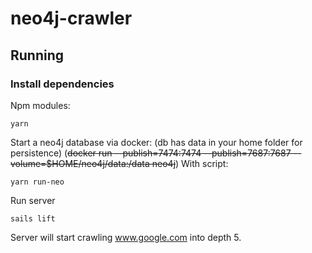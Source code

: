 # neo4j-crawler

## Running
### Install dependencies
Npm modules:
```
yarn
```
Start a neo4j database via docker: (db has data in your home folder for persistence)
(~~docker run --publish=7474:7474 --publish=7687:7687 --volume=$HOME/neo4j/data:/data neo4j~~)
With script:
```
yarn run-neo
```

Run server
```
sails lift
```

Server will start crawling www.google.com into depth 5.